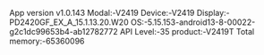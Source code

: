 App version v1.0.143
Modal:-V2419
Device:-V2419
Display:-PD2420GF_EX_A_15.1.13.20.W20
OS:-5.15.153-android13-8-00022-g2c1dc99653b4-ab12782772
API Level:-35
product:-V2419T
Total memory:-65360096
